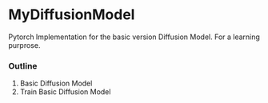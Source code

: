 # MyDiffusionModel
Pytorch Implementation for the basic version Diffusion Model. For a learning purprose. 

### Outline
1. Basic Diffusion Model
2. Train Basic Diffusion Model